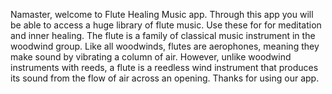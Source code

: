 Namaster, welcome to Flute Healing Music app.
Through this app you will be able to access a huge library of flute music. Use these for for meditation and inner healing. The flute is a family of classical music instrument in the woodwind group. Like all woodwinds, flutes are aerophones, meaning they make sound by vibrating a column of air. However, unlike woodwind instruments with reeds, a flute is a reedless wind instrument that produces its sound from the flow of air across an opening.
Thanks for using our app.